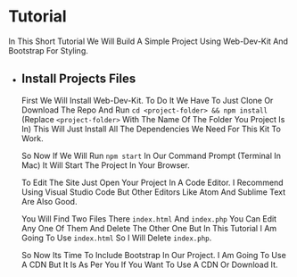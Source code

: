 # Tutorial

In This Short Tutorial We Will Build A Simple Project Using Web-Dev-Kit And Bootstrap For Styling.

+ ## Install Projects Files

    First We Will Install Web-Dev-Kit. To Do It We Have To Just Clone Or Download The Repo And Run `cd <project-folder> && npm install` (Replace `<project-folder>` With The Name Of The Folder You Project Is In) This Will Just Install All The Dependencies We Need For This Kit To Work.

    So Now If We Will Run `npm start` In Our Command Prompt (Terminal In Mac) It Will Start The Project In Your Browser.

    To Edit The Site Just Open Your Project In A Code Editor. I Recommend Using Visual Studio Code But Other Editors Like Atom And Sublime Text Are Also Good.

    You Will Find Two Files There `index.html` And `index.php` You Can Edit Any One Of Them And Delete The Other One But In This Tutorial I Am Going To Use `index.html` So I Will Delete `index.php`.

    So Now Its Time To Include Bootstrap In Our Project. I Am Going To Use A CDN But It Is As Per You If You Want To Use A CDN Or Download It.